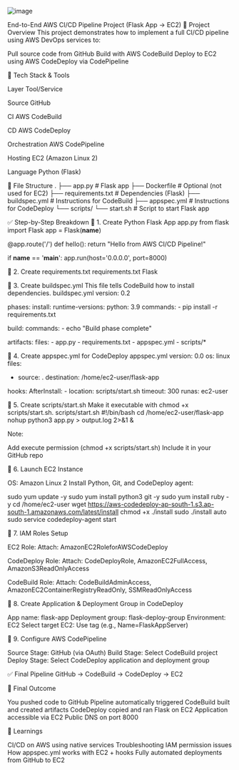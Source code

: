 ![image](https://github.com/user-attachments/assets/b2357b04-7dbe-449c-8e6f-6da267b796d2)

End-to-End AWS CI/CD Pipeline Project (Flask App → EC2)
📌 Project Overview
This project demonstrates how to implement a full CI/CD pipeline using AWS DevOps services to:

Pull source code from GitHub
Build with AWS CodeBuild
Deploy to EC2 using AWS CodeDeploy via CodePipeline

🧱 Tech Stack & Tools



Layer
Tool/Service



Source
GitHub


CI
AWS CodeBuild


CD
AWS CodeDeploy


Orchestration
AWS CodePipeline


Hosting
EC2 (Amazon Linux 2)


Language
Python (Flask)


📁 File Structure
.
├── app.py                  # Flask app
├── Dockerfile              # Optional (not used for EC2)
├── requirements.txt        # Dependencies (Flask)
├── buildspec.yml           # Instructions for CodeBuild
├── appspec.yml             # Instructions for CodeDeploy
└── scripts/
    └── start.sh            # Script to start Flask app

✅ Step-by-Step Breakdown
🔸 1. Create Python Flask App
app.py
from flask import Flask
app = Flask(__name__)

@app.route('/')
def hello():
    return "Hello from AWS CI/CD Pipeline!"

if __name__ == '__main__':
    app.run(host='0.0.0.0', port=8000)

🔸 2. Create requirements.txt
requirements.txt
Flask

🔸 3. Create buildspec.yml
This file tells CodeBuild how to install dependencies.
buildspec.yml
version: 0.2

phases:
  install:
    runtime-versions:
      python: 3.9
    commands:
      - pip install -r requirements.txt

  build:
    commands:
      - echo "Build phase complete"

artifacts:
  files:
    - app.py
    - requirements.txt
    - appspec.yml
    - scripts/*

🔸 4. Create appspec.yml for CodeDeploy
appspec.yml
version: 0.0
os: linux
files:
  - source: .
    destination: /home/ec2-user/flask-app

hooks:
  AfterInstall:
    - location: scripts/start.sh
      timeout: 300
      runas: ec2-user

🔸 5. Create scripts/start.sh
Make it executable with chmod +x scripts/start.sh.
scripts/start.sh
#!/bin/bash
cd /home/ec2-user/flask-app
nohup python3 app.py > output.log 2>&1 &

Note: 

Add execute permission (chmod +x scripts/start.sh)
Include it in your GitHub repo

🔸 6. Launch EC2 Instance

OS: Amazon Linux 2
Install Python, Git, and CodeDeploy agent:

sudo yum update -y
sudo yum install python3 git -y
sudo yum install ruby -y
cd /home/ec2-user
wget https://aws-codedeploy-ap-south-1.s3.ap-south-1.amazonaws.com/latest/install
chmod +x ./install
sudo ./install auto
sudo service codedeploy-agent start

🔸 7. IAM Roles Setup

EC2 Role:
Attach: AmazonEC2RoleforAWSCodeDeploy


CodeDeploy Role:
Attach: CodeDeployRole, AmazonEC2FullAccess, AmazonS3ReadOnlyAccess


CodeBuild Role:
Attach: CodeBuildAdminAccess, AmazonEC2ContainerRegistryReadOnly, SSMReadOnlyAccess



🔸 8. Create Application & Deployment Group in CodeDeploy

App name: flask-app
Deployment group: flask-deploy-group
Environment: EC2
Select target EC2: Use tag (e.g., Name=FlaskAppServer)

🔸 9. Configure AWS CodePipeline

Source Stage: GitHub (via OAuth)
Build Stage: Select CodeBuild project
Deploy Stage: Select CodeDeploy application and deployment group

✅ Final Pipeline
GitHub → CodeBuild → CodeDeploy → EC2

🎉 Final Outcome

You pushed code to GitHub
Pipeline automatically triggered
CodeBuild built and created artifacts
CodeDeploy copied and ran Flask on EC2
Application accessible via EC2 Public DNS on port 8000

🧠 Learnings

CI/CD on AWS using native services
Troubleshooting IAM permission issues
How appspec.yml works with EC2 + hooks
Fully automated deployments from GitHub to EC2




